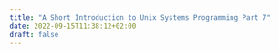 ```yaml
---
title: "A Short Introduction to Unix Systems Programming Part 7"
date: 2022-09-15T11:38:12+02:00
draft: false
---
```


